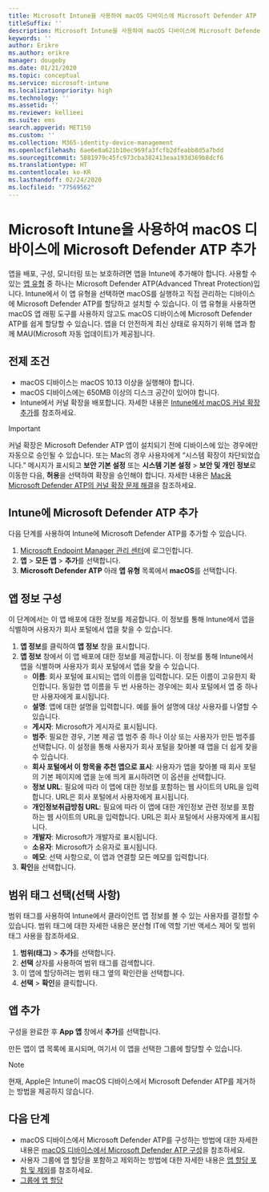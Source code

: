 ```yaml
---
title: Microsoft Intune을 사용하여 macOS 디바이스에 Microsoft Defender ATP 추가
titleSuffix: ''
description: Microsoft Intune을 사용하여 macOS 디바이스에 Microsoft Defender ATP를 추가하는 방법을 알아봅니다.
keywords: ''
author: Erikre
ms.author: erikre
manager: dougeby
ms.date: 01/21/2020
ms.topic: conceptual
ms.service: microsoft-intune
ms.localizationpriority: high
ms.technology: ''
ms.assetid: ''
ms.reviewer: kellieei
ms.suite: ems
search.appverid: MET150
ms.custom: ''
ms.collection: M365-identity-device-management
ms.openlocfilehash: 6ae6e8a621b10ec969fa3fcfb2dfeabb8d5a7bdd
ms.sourcegitcommit: 5881979c45fc973cba382413eaa193d369b8dcf6
ms.translationtype: HT
ms.contentlocale: ko-KR
ms.lasthandoff: 02/24/2020
ms.locfileid: "77569562"
---
```

# <a name="add-microsoft-defender-atp-to-macos-devices-using-microsoft-intune"></a>Microsoft Intune을 사용하여 macOS 디바이스에 Microsoft Defender ATP 추가

앱을 배포, 구성, 모니터링 또는 보호하려면 앱을 Intune에 추가해야 합니다. 사용할 수 있는 [앱 유형](~/apps/apps-add.md#app-types-in-microsoft-intune) 중 하나는 Microsoft Defender ATP(Advanced Threat Protection)입니다. Intune에서 이 앱 유형을 선택하면 macOS를 실행하고 직접 관리하는 디바이스에 Microsoft Defender ATP를 할당하고 설치할 수 있습니다. 이 앱 유형을 사용하면 macOS 앱 래핑 도구를 사용하지 않고도 macOS 디바이스에 Microsoft Defender ATP를 쉽게 할당할 수 있습니다. 앱을 더 안전하게 최신 상태로 유지하기 위해 앱과 함께 MAU(Microsoft 자동 업데이트)가 제공됩니다.

## <a name="prerequisites"></a>전제 조건
- macOS 디바이스는 macOS 10.13 이상을 실행해야 합니다.
- macOS 디바이스에는 650MB 이상의 디스크 공간이 있어야 합니다.
- Intune에서 커널 확장을 배포합니다. 자세한 내용은 [Intune에서 macOS 커널 확장 추가](~/configuration/kernel-extensions-overview-macos.md)를 참조하세요.

> [!IMPORTANT]
> 커널 확장은 Microsoft Defender ATP 앱이 설치되기 전에 디바이스에 있는 경우에만 자동으로 승인될 수 있습니다. 또는 Mac의 경우 사용자에게 “시스템 확장이 차단되었습니다.” 메시지가 표시되고 **보안 기본 설정** 또는 **시스템 기본 설정** > **보안 및 개인 정보**로 이동한 다음, **허용**을 선택하여 확장을 승인해야 합니다. 자세한 내용은 [Mac용 Microsoft Defender ATP의 커널 확장 문제 해결](https://docs.microsoft.com/windows/security/threat-protection/microsoft-defender-atp/mac-support-kext)을 참조하세요.

## <a name="add-microsoft-defender-atp-to-intune"></a>Intune에 Microsoft Defender ATP 추가
다음 단계를 사용하여 Intune에 Microsoft Defender ATP를 추가할 수 있습니다.

1. [Microsoft Endpoint Manager 관리 센터](https://go.microsoft.com/fwlink/?linkid=2109431)에 로그인합니다.
2. **앱** > **모든 앱** > **추가**를 선택합니다.
3. **Microsoft Defender ATP** 아래 **앱 유형** 목록에서 **macOS**를 선택합니다.

## <a name="configure-app-information"></a>앱 정보 구성
이 단계에서는 이 앱 배포에 대한 정보를 제공합니다. 이 정보를 통해 Intune에서 앱을 식별하며 사용자가 회사 포털에서 앱을 찾을 수 있습니다.

1. **앱 정보**를 클릭하여 **앱 정보** 창을 표시합니다.
2. **앱 정보** 창에서 이 앱 배포에 대한 정보를 제공합니다. 이 정보를 통해 Intune에서 앱을 식별하며 사용자가 회사 포털에서 앱을 찾을 수 있습니다.
    - **이름**: 회사 포털에 표시되는 앱의 이름을 입력합니다. 모든 이름이 고유한지 확인합니다. 동일한 앱 이름을 두 번 사용하는 경우에는 회사 포털에서 앱 중 하나만 사용자에게 표시됩니다.
    - **설명**: 앱에 대한 설명을 입력합니다. 예를 들어 설명에 대상 사용자를 나열할 수 있습니다.
    - **게시자**: Microsoft가 게시자로 표시됩니다.
    - **범주**: 필요한 경우, 기본 제공 앱 범주 중 하나 이상 또는 사용자가 만든 범주를 선택합니다. 이 설정을 통해 사용자가 회사 포털을 찾아볼 때 앱을 더 쉽게 찾을 수 있습니다.
    - **회사 포털에서 이 항목을 추천 앱으로 표시**: 사용자가 앱을 찾아볼 때 회사 포털의 기본 페이지에 앱을 눈에 띄게 표시하려면 이 옵션을 선택합니다.
    - **정보 URL**: 필요에 따라 이 앱에 대한 정보를 포함하는 웹 사이트의 URL을 입력합니다. URL은 회사 포털에서 사용자에게 표시됩니다.
    - **개인정보취급방침 URL**: 필요에 따라 이 앱에 대한 개인정보 관련 정보를 포함하는 웹 사이트의 URL을 입력합니다. URL은 회사 포털에서 사용자에게 표시됩니다.
    - **개발자**: Microsoft가 개발자로 표시됩니다.
    - **소유자**: Microsoft가 소유자로 표시됩니다.
    - **메모**: 선택 사항으로, 이 앱과 연결할 모든 메모를 입력합니다.
3. **확인**을 선택합니다.

## <a name="select-scope-tags-optional"></a>범위 태그 선택(선택 사항)
범위 태그를 사용하여 Intune에서 클라이언트 앱 정보를 볼 수 있는 사용자를 결정할 수 있습니다. 범위 태그에 대한 자세한 내용은 분산형 IT에 역할 기반 액세스 제어 및 범위 태그 사용을 참조하세요.
1.  **범위(태그)**  > **추가**를 선택합니다.
2.  **선택** 상자를 사용하여 범위 태그를 검색합니다.
3.  이 앱에 할당하려는 범위 태그 옆의 확인란을 선택합니다.
4.  **선택** > **확인**을 클릭합니다.

## <a name="add-the-app"></a>앱 추가
구성을 완료한 후 **App 앱** 창에서 **추가**를 선택합니다. 

만든 앱이 앱 목록에 표시되며, 여기서 이 앱을 선택한 그룹에 할당할 수 있습니다. 

> [!NOTE]
> 현재, Apple은 Intune이 macOS 디바이스에서 Microsoft Defender ATP를 제거하는 방법을 제공하지 않습니다.

## <a name="next-steps"></a>다음 단계
- macOS 디바이스에서 Microsoft Defender ATP를 구성하는 방법에 대한 자세한 내용은 [macOS 디바이스에서 Microsoft Defender ATP 구성](https://docs.microsoft.com/windows/security/threat-protection/microsoft-defender-atp/mac-preferences)을 참조하세요.
- 사용자 그룹에 앱 할당을 포함하고 제외하는 방법에 대한 자세한 내용은 [앱 할당 포함 및 제외](~/apps/apps-inc-exl-assignments.md)를 참조하세요.
- [그룹에 앱 할당](~/apps/apps-deploy.md)

